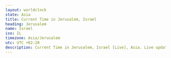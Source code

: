 ```yaml
---
layout: worldclock
state: Asia
title: Current Time in Jerusalem, Israel
heading: Jerusalem
name: Israel
iso: IL
timezone: Asia/Jerusalem
utc: UTC +02:20
description: Current Time in Jerusalem, Israel [Live], Asia. Live update now time in Jerusalem, timezone Asia/Jerusalem, UTC +02:20, Country ISO code & Current Local Time.
---
```


